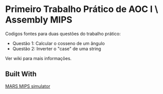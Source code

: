 # Primeiro Trabalho Prático de AOC I \ Assembly MIPS

Codigos fontes para duas questões do trabalho prático:

* Questão 1: Calcular o cosseno de um ângulo
* Questão 2: Inverter o "case" de uma string

Ver wiki para mais informações.

## Built With

[MARS MIPS simulator](http://courses.missouristate.edu/kenvollmar/mars/)
